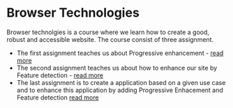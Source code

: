# Browser Technologies

Browser technolgies is a course where we learn how to create a good, robust and accessible website. The course consist of three assignment.

- The first assignment teaches us about Progressive enhancement - [read more](https://github.com/niyorn/Amsterdam_Metro)
- The second assignment teaches us about how to enhance our site by Feature detection - [read more](https://github.com/niyorn/browser-technologies/tree/master/opdracht2)
- The last assignment is to create a application based on a given use case and to enhance this application by adding Progressive Enhacement and Feature detection [read more](https://github.com/niyorn/browser-technologies/tree/master/shopping-list)

